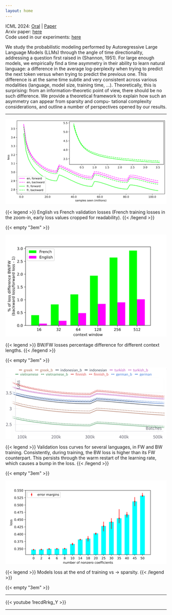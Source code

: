 ```yaml
---
layout: home
---
```


ICML 2024: [Oral](https://icml.cc/virtual/2024/oral/35521) | [Paper](https://icml.cc/virtual/2024/poster/33931)  
Arxiv paper: [here](https://arxiv.org/abs/2401.17505)  
Code used in our experiments: [here](https://github.com/frotaur/LLM-Arrows-of-Time)

We study the probabilistic modeling performed by Autoregressive Large Language Models (LLMs) through the angle of time directionality, addressing a question first raised in (Shannon, 1951). For large enough models, we empirically find a time asymmetry in their ability to learn natural language: a difference in the average log-perplexity when trying to predict the next token versus when trying to predict the previous one. This difference is at the same time subtle and very consistent across various modalities (language, model size, training time, ...). Theoretically, this is surprising: from an information-theoretic point of view, there should be no such difference. We provide a theoretical framework to explain how such an asymmetry can appear from sparsity and compu- tational complexity considerations, and outline a number of perspectives opened by our results.

---

![English vs French validation losses ](figures/en-fr.train-valid.combined_with_inset.svg)

{{< legend >}}
English vs French validation losses (French training losses in the zoom-in, early loss values cropped for readability). 
{{< /legend >}}

{{< empty "3em" >}}

![BW/FW losses percentage difference for different context lengths](figures/fr-en.attentions.svg)

{{< legend >}}
BW/FW losses percentage difference for different context lengths.
{{< /legend >}}

{{< empty "3em" >}}

![Validation loss curves for several languages, in FW and BW training.](figures/all-med-lang.png)

{{< legend >}}
Validation loss curves for several languages, in FW and BW training. Consistently, during training, the BW loss is higher than its FW counterpart. This persists through the warm restart of the learning rate, which causes a bump in the loss.
{{< /legend >}}

{{< empty "3em" >}}

![Models loss at the end of training vs → sparsity.](figures/sparsities.svg)

{{< legend >}}
Models loss at the end of training vs → sparsity.
{{< /legend >}}

{{< empty "3em" >}}

---

{{< youtube 1recdRrkg_Y >}}

---
